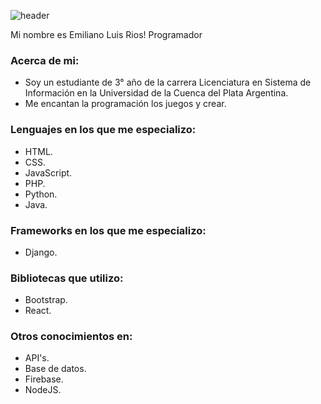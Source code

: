 ![header](https://capsule-render.vercel.app/api?type=waving&fontSize=40&text=EmilianoRios.&fontAlignY=40&desc=Developer&descAlign=50&color=gradient)

Mi nombre es Emiliano Luis Rios! Programador

### Acerca de mi:
- Soy un estudiante de 3° año de la carrera Licenciatura en Sistema de Información en la Universidad de la Cuenca del Plata Argentina.
- Me encantan la programación los juegos y crear.

### Lenguajes en los que me especializo:
- HTML.
- CSS.
- JavaScript.
- PHP.
- Python.
- Java.

### Frameworks en los que me especializo:
- Django.

### Bibliotecas que utilizo:
- Bootstrap.
- React.

### Otros conocimientos en:
- API's.
- Base de datos.
- Firebase.
- NodeJS.
